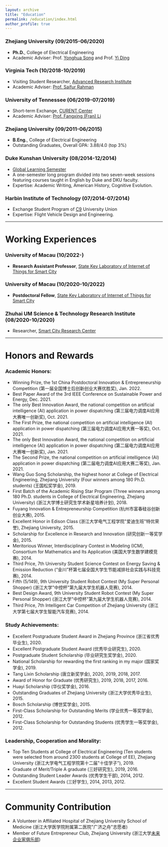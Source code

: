 ```yaml
---
layout: archive
title: "Education"
permalink: /education/index.html
author_profile: true
---
```


### Zhejiang University (09/2015-06/2020) 

- **Ph.D.**, College of Electrical Engineering
- Academic Adviser: Prof. [Yonghua Song](https://rto.um.edu.mo/biography/) and Prof. [Yi Ding](https://person.zju.edu.cn/en/110)



### Virginia Tech (10/2018-10/2019)

- Visiting Student Researcher, [Advanced Research Institute](https://ari.vt.edu/)
- Academic Adviser: [Prof. Saifur Rahman](http://www.saifurrahman.org/)



### University of Tennessee (06/2019-07/2019)

- Short-term Exchange, [CURENT Center](https://curent.utk.edu/)
- Academic Adviser: [Prof. Fangxing (Fran) Li](http://web.eecs.utk.edu/~fli6/)



### Zhejiang University (09/2011-06/2015)

- **B.Eng.**, College of Electrical Engineering
- Outstanding Graduates, Overall GPA: 3.88/4.0 (top 3%)

 

### Duke Kunshan University (08/2014-12/2014)

- [Global Learning Semester](https://dukekunshan.edu.cn/en/node/4017)
- A one-semester long program divided into two seven-week sessions featuring courses taught in English by Duke and DKU faculty.
- Expertise: Academic Writing, American History, Cognitive Evolution.



### Harbin Institute of Technology (07/2014-07/2014)

- Exchange Student Program of [C9](https://www.cdgdc.edu.cn/xwyyjsjyxx/xwsytjxx/yxmd/274942.shtml) University Union
- Expertise: Flight Vehicle Design and Engineering.





------

# Working Experiences

### University of Macau (10/2022-)

- **Research Assistant Professor**, [State Key Laboratory of Internet of Things for Smart City](https://skliotsc.um.edu.mo/)



### University of Macau (10/2020-10/2022)

- **Postdoctoral Fellow**, [State Key Laboratory of Internet of Things for Smart City](https://skliotsc.um.edu.mo/)



### Zhuhai UM Science & Technology Research Institute (08/2020-10/2020)

- Researcher, [Smart City Research Center](http://www.zumri.cn/)





------

# Honors and Rewards

### **Academic Honors:**

- Winning Prize, the 1st China Postdoctoral Innovation & Entrepreneurship Competition (第一届全国博士后创新创业大赛优胜奖), Jan. 2022.
- Best Paper Award of the 3rd IEEE Conference on Sustainable Power and Energy, Dec. 2021.
- The only Best Innovation Award, the national competition on artificial intelligence (AI) application in power dispatching (第三届电力调度AI应用大赛唯一创新奖), Oct. 2021.
- The First Prize, the national competition on artificial intelligence (AI) application in power dispatching (第三届电力调度AI应用大赛一等奖), Oct. 2021.
- The only Best Innovation Award, the national competition on artificial intelligence (AI) application in power dispatching (第二届电力调度AI应用大赛唯一创新奖), Jan. 2021.
- The Second Prize, the national competition on artificial intelligence (AI) application in power dispatching (第二届电力调度AI应用大赛二等奖), Jan. 2021.
- Wang Guo Song Scholarship, the highest honor at College of Electrical Engineering, Zhejiang University (Four winners among 180 Ph.D. students) (王国松奖学金), 2019.
- First Batch of the Academic Rising Star Program (Three winners among 180 Ph.D. students in College of Electrical Engineering, Zhejiang University) (浙江大学博士研究生学术新星培养计划), 2018.
- Fuyang Innovation & Entrepreneurship Competition (杭州市富春硅谷创新创业大赛), 2015.
- Excellent Honor in Edison Class (浙江大学电气工程学院"爱迪生班"特优荣誉), Zhejiang University, 2015.
- Scholarship for Excellence in Research and Innovation (研究创新一等奖学金), 2015.
- Meritorious Winner, Interdisciplinary Contest in Modeling (ICM), Consortium for Mathematics and Its Application (美国大学生数学建模竞赛), 2014.
- Third Price, 7th University Student Science Contest on Energy Saving & Emission Reduction (“金川”杯第七届全国大学生节能减排社会实践与科技竞赛), 2014.
- Fifth (5/149), 9th University Student Robot Contest (My Super Personal Shopper) (浙江大学"中控杯"第九届大学生机器人竞赛), 2014.
- Best Design Award, 9th University Student Robot Contest (My Super Personal Shopper) (浙江大学"中控杯"第九届大学生机器人竞赛), 2014.
- Third Price, 7th Intelligent Car Competition of Zhejiang University  (浙江大学第七届大学生智能汽车竞赛), 2014.

### **Study Achievements:**

- Excellent Postgraduate Student Award in Zhejiang Province (浙江省优秀毕业生), 2020.
- Excellent Postgraduate Student Award (优秀毕业研究生), 2020.
- Postgraduate Student Scholarship (毕业研究生奖学金), 2020.
- National Scholarship for rewarding the first ranking in my major (国家奖学金), 2019. 
- Tang Lixin Scholarship (唐立新奖学金), 2020, 2019, 2018, 2017.
- Award of Honor for Graduate (优秀研究生), 2019, 2018, 2017, 2016.
- Huayi Scholarship (华仪奖学金), 2016.
- Outstanding Graduates of Zhejiang University (浙江大学优秀毕业生), 2015.
- Bosch Scholarship (博世奖学金), 2015.
- First-Class Scholarship for Outstanding Merits (学业优秀一等奖学金), 2012.
- First-Class Scholarship for Outstanding Students (优秀学生一等奖学金), 2012.

### **Leadership, Cooperation and Morality:**

- Top Ten Students at College of Electrical Engineering (Ten students were selected from around 2300 students at College of EE), Zhejiang University (浙江大学电气工程学院第十二届"十佳学子"), 2019.
- Graduate of Merit/Triple A graduate (三好研究生), 2019, 2016.
- Outstanding Student Leader Awards (优秀学生干部), 2014, 2012.
- Excellent Student Awards (三好学生), 2014, 2013, 2012.



------

# Community Contribution

- A Volunteer in Affiliated Hospital of Zhejiang University School of Medicine (浙江大学医学院附属第二医院"广济之舟"志愿者)
- Member of Future Entrepreneur Club, Zhejiang University (浙江大学[未来企业家俱乐部](https://baike.baidu.com/item/未来企业家俱乐部/22222219))